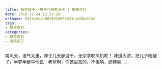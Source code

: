 ```yaml
---
title: 搞笑段子->袜子几天都没干 | 糗事百科
date: 2019-11-24 12:32:28
urlname: 031843cac9d79d16978921ca458a4fac
tags: 
- 糗事百科
categories:
- 糗事百科
- 搞笑段子
---
```

南风天，湿气太重，袜子几天都没干，无奈拿吹风机吹！  味道太浓，把儿子呛醒了，半梦半醒中他说：老爸啊，你这屁放的，不但响，还特臭……


